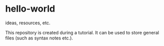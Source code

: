 # hello-world
ideas, resources, etc.

This repository is created during a tutorial. It can be used to store general files (such as syntax notes etc.).

